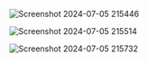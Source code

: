 ![Screenshot 2024-07-05 215446](https://github.com/poojahooda22/refokus-websitedesign/assets/91055527/c2c1d25e-7c87-4601-be9b-9217cb3d4fa4)


![Screenshot 2024-07-05 215514](https://github.com/poojahooda22/refokus-websitedesign/assets/91055527/82934524-3ab0-4043-88ce-51f41ada818a)


![Screenshot 2024-07-05 215732](https://github.com/poojahooda22/refokus-websitedesign/assets/91055527/77b8a796-123b-4fcb-8ce9-de386065d8c8)










